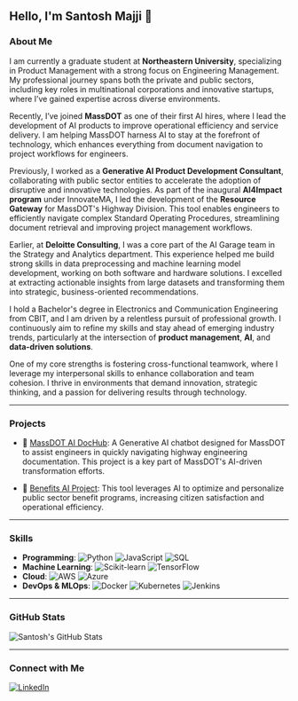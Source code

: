 ## Hello, I'm Santosh Majji 👋

### About Me
I am currently a graduate student at **Northeastern University**, specializing in Product Management with a strong focus on Engineering Management. My professional journey spans both the private and public sectors, including key roles in multinational corporations and innovative startups, where I’ve gained expertise across diverse environments.

Recently, I’ve joined **MassDOT** as one of their first AI hires, where I lead the development of AI products to improve operational efficiency and service delivery. I am helping MassDOT harness AI to stay at the forefront of technology, which enhances everything from document navigation to project workflows for engineers.

Previously, I worked as a **Generative AI Product Development Consultant**, collaborating with public sector entities to accelerate the adoption of disruptive and innovative technologies. As part of the inaugural **AI4Impact program** under InnovateMA, I led the development of the **Resource Gateway** for MassDOT's Highway Division. This tool enables engineers to efficiently navigate complex Standard Operating Procedures, streamlining document retrieval and improving project management workflows.

Earlier, at **Deloitte Consulting**, I was a core part of the AI Garage team in the Strategy and Analytics department. This experience helped me build strong skills in data preprocessing and machine learning model development, working on both software and hardware solutions. I excelled at extracting actionable insights from large datasets and transforming them into strategic, business-oriented recommendations.

I hold a Bachelor's degree in Electronics and Communication Engineering from CBIT, and I am driven by a relentless pursuit of professional growth. I continuously aim to refine my skills and stay ahead of emerging industry trends, particularly at the intersection of **product management**, **AI**, and **data-driven solutions**.

One of my core strengths is fostering cross-functional teamwork, where I leverage my interpersonal skills to enhance collaboration and team cohesion. I thrive in environments that demand innovation, strategic thinking, and a passion for delivering results through technology.

---

### Projects

- 🚀 [MassDOT AI DocHub](https://github.com/massgov-dot/highway-dotbot): A Generative AI chatbot designed for MassDOT to assist engineers in quickly navigating highway engineering documentation. This project is a key part of MassDOT's AI-driven transformation efforts.
  
- 💼 [Benefits AI Project](https://github.com/Santosh2904/benefits-ai-main): This tool leverages AI to optimize and personalize public sector benefit programs, increasing citizen satisfaction and operational efficiency.

---

### Skills

- **Programming**: ![Python](https://img.shields.io/badge/-Python-333?style=flat&logo=python) ![JavaScript](https://img.shields.io/badge/-JavaScript-333?style=flat&logo=javascript) ![SQL](https://img.shields.io/badge/-SQL-333?style=flat&logo=sql)
- **Machine Learning**: ![Scikit-learn](https://img.shields.io/badge/-Scikit_Learn-333?style=flat&logo=scikit-learn) ![TensorFlow](https://img.shields.io/badge/-TensorFlow-333?style=flat&logo=tensorflow)
- **Cloud**: ![AWS](https://img.shields.io/badge/-AWS-333?style=flat&logo=amazon-aws) ![Azure](https://img.shields.io/badge/-Azure-333?style=flat&logo=microsoft-azure)
- **DevOps & MLOps**: ![Docker](https://img.shields.io/badge/-Docker-333?style=flat&logo=docker) ![Kubernetes](https://img.shields.io/badge/-Kubernetes-333?style=flat&logo=kubernetes) ![Jenkins](https://img.shields.io/badge/-Jenkins-333?style=flat&logo=jenkins)

---

### GitHub Stats

![Santosh's GitHub Stats](https://github-readme-stats.vercel.app/api?username=Santosh2904&show_icons=true&theme=radical)

---

### Connect with Me

[![LinkedIn](https://img.shields.io/badge/LinkedIn-blue?style=flat&logo=linkedin)](https://www.linkedin.com/in/mspsantosh/)

